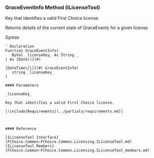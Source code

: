 ﻿### GraceEventInfo Method (ILicenseTool)

Key that identifies a valid First Choice license.

Returns details of the current state of GraceEvents for a given license

Syntax

```vbnet
' Declaration
Function GraceEventInfo( _
   ByVal _licenseKey_ As String _
) As [Date()](#)

[DateTime\[\]](#) GraceEventInfo( 
   string _licenseKey_
)

#### Parameters

_licenseKey_

Key that identifies a valid First Choice license.

[!include[Requirements](../partials/requirements.md)]



#### Reference

[ILicenseTool Interface](FChoice.Common~FChoice.Common.Licensing.ILicenseTool.md)  
[ILicenseTool Members](FChoice.Common~FChoice.Common.Licensing.ILicenseTool_members.md)